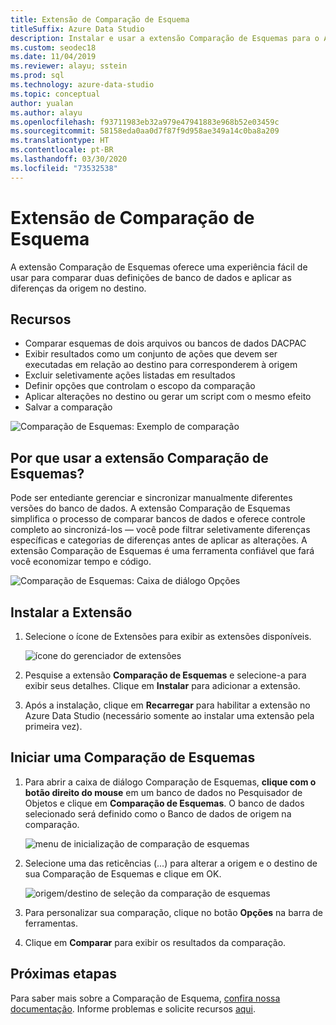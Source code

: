 ```yaml
---
title: Extensão de Comparação de Esquema
titleSuffix: Azure Data Studio
description: Instalar e usar a extensão Comparação de Esquemas para o Azure Data Studio
ms.custom: seodec18
ms.date: 11/04/2019
ms.reviewer: alayu; sstein
ms.prod: sql
ms.technology: azure-data-studio
ms.topic: conceptual
author: yualan
ms.author: alayu
ms.openlocfilehash: f93711983eb32a979e47941883e968b52e03459c
ms.sourcegitcommit: 58158eda0aa0d7f87f9d958ae349a14c0ba8a209
ms.translationtype: HT
ms.contentlocale: pt-BR
ms.lasthandoff: 03/30/2020
ms.locfileid: "73532538"
---
```

# <a name="schema-compare-extension"></a>Extensão de Comparação de Esquema
A extensão Comparação de Esquemas oferece uma experiência fácil de usar para comparar duas definições de banco de dados e aplicar as diferenças da origem no destino.


## <a name="features"></a>Recursos

* Comparar esquemas de dois arquivos ou bancos de dados DACPAC
* Exibir resultados como um conjunto de ações que devem ser executadas em relação ao destino para corresponderem à origem
* Excluir seletivamente ações listadas em resultados
* Definir opções que controlam o escopo da comparação
* Aplicar alterações no destino ou gerar um script com o mesmo efeito
* Salvar a comparação

![Comparação de Esquemas: Exemplo de comparação](media/extensions/schema-compare-extension/schema-compare.png)


## <a name="why-would-i-use-the-schema-compare-extension"></a>Por que usar a extensão Comparação de Esquemas?

Pode ser entediante gerenciar e sincronizar manualmente diferentes versões do banco de dados. A extensão Comparação de Esquemas simplifica o processo de comparar bancos de dados e oferece controle completo ao sincronizá-los &mdash; você pode filtrar seletivamente diferenças específicas e categorias de diferenças antes de aplicar as alterações. A extensão Comparação de Esquemas é uma ferramenta confiável que fará você economizar tempo e código.

![Comparação de Esquemas: Caixa de diálogo Opções](media/extensions/schema-compare-extension/schema-compare-options.png)


## <a name="install-the-extension"></a>Instalar a Extensão

1. Selecione o ícone de Extensões para exibir as extensões disponíveis.

    ![ícone do gerenciador de extensões](media/extensions/extension-manager-icon.png)

2. Pesquise a extensão **Comparação de Esquemas** e selecione-a para exibir seus detalhes. Clique em **Instalar** para adicionar a extensão.

3. Após a instalação, clique em **Recarregar** para habilitar a extensão no Azure Data Studio (necessário somente ao instalar uma extensão pela primeira vez).


## <a name="launch-a-schema-compare"></a>Iniciar uma Comparação de Esquemas

1. Para abrir a caixa de diálogo Comparação de Esquemas, **clique com o botão direito do mouse** em um banco de dados no Pesquisador de Objetos e clique em **Comparação de Esquemas**. O banco de dados selecionado será definido como o Banco de dados de origem na comparação.

    ![menu de inicialização de comparação de esquemas](media/extensions/schema-compare-extension/schema-compare-launch.png)


2. Selecione uma das reticências (...) para alterar a origem e o destino de sua Comparação de Esquemas e clique em OK.

    ![origem/destino de seleção da comparação de esquemas](media/extensions/schema-compare-extension/schema-compare-select-source-target.png)

3. Para personalizar sua comparação, clique no botão **Opções** na barra de ferramentas.

4. Clique em **Comparar** para exibir os resultados da comparação.


## <a name="next-steps"></a>Próximas etapas

Para saber mais sobre a Comparação de Esquema, [confira nossa documentação](https://docs.microsoft.com/sql/ssdt/how-to-use-schema-compare-to-compare-different-database-definitions).
Informe problemas e solicite recursos [aqui](https://github.com/microsoft/azuredatastudio/issues).